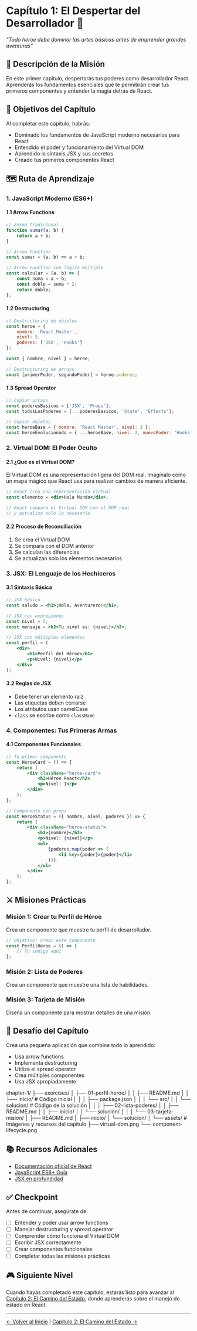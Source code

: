# Capítulo 1: El Despertar del Desarrollador 🌅

*"Todo héroe debe dominar las artes básicas antes de emprender grandes aventuras"*

## 📖 Descripción de la Misión

En este primer capítulo, despertarás tus poderes como desarrollador React. Aprenderás los fundamentos esenciales que te permitirán crear tus primeros componentes y entender la magia detrás de React.

## 🎯 Objetivos del Capítulo

Al completar este capítulo, habrás:
- Dominado los fundamentos de JavaScript moderno necesarios para React
- Entendido el poder y funcionamiento del Virtual DOM
- Aprendido la sintaxis JSX y sus secretos
- Creado tus primeros componentes React

## 🗺️ Ruta de Aprendizaje

### 1. JavaScript Moderno (ES6+)

#### 1.1 Arrow Functions
```javascript
// Forma tradicional
function sumar(a, b) {
    return a + b;
}

// Arrow Function
const sumar = (a, b) => a + b;

// Arrow Function con lógica múltiple
const calcular = (a, b) => {
    const suma = a + b;
    const doble = suma * 2;
    return doble;
};
```

#### 1.2 Destructuring
```javascript
// Destructuring de objetos
const heroe = {
    nombre: 'React Master',
    nivel: 5,
    poderes: ['JSX', 'Hooks']
};

const { nombre, nivel } = heroe;

// Destructuring de arrays
const [primerPoder, segundoPoder] = heroe.poderes;
```

#### 1.3 Spread Operator
```javascript
// Copiar arrays
const poderesBasicos = ['JSX', 'Props'];
const todosLosPoderes = [...poderesBasicos, 'State', 'Effects'];

// Copiar objetos
const heroeBase = { nombre: 'React Master', nivel: 1 };
const heroeEvolucionado = { ...heroeBase, nivel: 2, nuevoPoder: 'Hooks' };
```

### 2. Virtual DOM: El Poder Oculto

#### 2.1 ¿Qué es el Virtual DOM?
El Virtual DOM es una representación ligera del DOM real. Imagínalo como un mapa mágico que React usa para realizar cambios de manera eficiente.

```jsx
// React crea una representación virtual
const elemento = <div>Hola Mundo</div>;

// React compara el Virtual DOM con el DOM real
// y actualiza solo lo necesario
```

#### 2.2 Proceso de Reconciliación
1. Se crea el Virtual DOM
2. Se compara con el DOM anterior
3. Se calculan las diferencias
4. Se actualizan solo los elementos necesarios

### 3. JSX: El Lenguaje de los Hechiceros

#### 3.1 Sintaxis Básica
```jsx
// JSX básico
const saludo = <h1>¡Hola, Aventurero!</h1>;

// JSX con expresiones
const nivel = 5;
const mensaje = <h2>Tu nivel es: {nivel}</h2>;

// JSX con múltiples elementos
const perfil = (
    <div>
        <h1>Perfil del Héroe</h1>
        <p>Nivel: {nivel}</p>
    </div>
);
```

#### 3.2 Reglas de JSX
- Debe tener un elemento raíz
- Las etiquetas deben cerrarse
- Los atributos usan camelCase
- `class` se escribe como `className`

### 4. Componentes: Tus Primeras Armas

#### 4.1 Componentes Funcionales
```jsx
// Tu primer componente
const HeroeCard = () => {
    return (
        <div className="heroe-card">
            <h2>Héroe React</h2>
            <p>Nivel: 1</p>
        </div>
    );
};

// Componente con props
const HeroeStatus = ({ nombre, nivel, poderes }) => {
    return (
        <div className="heroe-status">
            <h3>{nombre}</h3>
            <p>Nivel: {nivel}</p>
            <ul>
                {poderes.map(poder => (
                    <li key={poder}>{poder}</li>
                ))}
            </ul>
        </div>
    );
};
```

## ⚔️ Misiones Prácticas

### Misión 1: Crear tu Perfil de Héroe
Crea un componente que muestre tu perfil de desarrollador.

```jsx
// Objetivo: Crear este componente
const PerfilHeroe = () => {
    // Tu código aquí
};
```

### Misión 2: Lista de Poderes
Crea un componente que muestre una lista de habilidades.

### Misión 3: Tarjeta de Misión
Diseña un componente para mostrar detalles de una misión.

## 🎯 Desafío del Capítulo

Crea una pequeña aplicación que combine todo lo aprendido:
- Usa arrow functions
- Implementa destructuring
- Utiliza el spread operator
- Crea múltiples componentes
- Usa JSX apropiadamente

chapter-1/
├── exercises/
│   ├── 01-perfil-heroe/
│   │   ├── README.md
│   │   ├── inicio/             # Código inicial
│   │   │   ├── package.json
│   │   │   └── src/
│   │   └── solucion/          # Código de la solución
│   │
│   ├── 02-lista-poderes/
│   │   ├── README.md
│   │   ├── inicio/
│   │   └── solucion/
│   │
│   └── 03-tarjeta-mision/
│       ├── README.md
│       ├── inicio/
│       └── solucion/
│
└── assets/                    # Imágenes y recursos del capítulo
    ├── virtual-dom.png
    └── component-lifecycle.png
    
## 📚 Recursos Adicionales

- [Documentación oficial de React](https://react.dev)
- [JavaScript ES6+ Guía](https://developer.mozilla.org/es/docs/Web/JavaScript)
- [JSX en profundidad](https://react.dev/learn#writing-markup-with-jsx)

## ✅ Checkpoint

Antes de continuar, asegúrate de:
- [ ] Entender y poder usar arrow functions
- [ ] Manejar destructuring y spread operator
- [ ] Comprender cómo funciona el Virtual DOM
- [ ] Escribir JSX correctamente
- [ ] Crear componentes funcionales
- [ ] Completar todas las misiones prácticas

## 🎮 Siguiente Nivel

Cuando hayas completado este capítulo, estarás listo para avanzar al [Capítulo 2: El Camino del Estado](/docs/chapters/chapter-2/), donde aprenderás sobre el manejo de estado en React.

---

[← Volver al Inicio](/README.md) | [Capítulo 2: El Camino del Estado →](/docs/chapters/chapter-2/)
